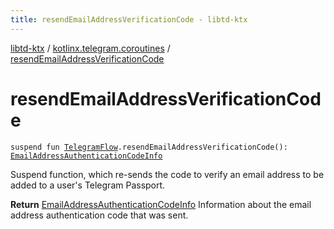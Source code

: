 ```yaml
---
title: resendEmailAddressVerificationCode - libtd-ktx
---
```


[libtd-ktx](../index.html) / [kotlinx.telegram.coroutines](index.html) / [resendEmailAddressVerificationCode](./resend-email-address-verification-code.html)

# resendEmailAddressVerificationCode

`suspend fun `[`TelegramFlow`](../kotlinx.telegram.core/-telegram-flow/index.html)`.resendEmailAddressVerificationCode(): `[`EmailAddressAuthenticationCodeInfo`](https://tdlibx.github.io/td/docs/org/drinkless/td/libcore/telegram/TdApi.EmailAddressAuthenticationCodeInfo.html)

Suspend function, which re-sends the code to verify an email address to be added to a user's
Telegram Passport.

**Return**
[EmailAddressAuthenticationCodeInfo](https://tdlibx.github.io/td/docs/org/drinkless/td/libcore/telegram/TdApi.EmailAddressAuthenticationCodeInfo.html) Information about the email address authentication
code that was sent.

